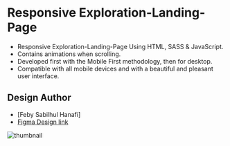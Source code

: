 # Responsive Exploration-Landing-Page

- Responsive Exploration-Landing-Page Using HTML, SASS & JavaScript.
- Contains animations when scrolling.
- Developed first with the Mobile First methodology, then for desktop.
- Compatible with all mobile devices and with a beautiful and pleasant user interface.
## Design Author
- [Feby Sabilhul Hanafi]
- [Figma Design link](https://ui4free.com/website-templates/course-website-exploration-mobile-responsive-figma-free-resource.htm)

![thumbnail](https://user-images.githubusercontent.com/112485199/199518416-cea1fc21-b4f1-4c7f-b1a7-df78c4309b42.png)
